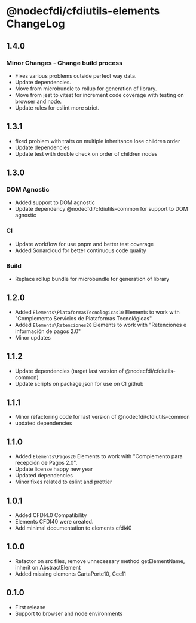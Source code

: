 # @nodecfdi/cfdiutils-elements ChangeLog

## 1.4.0

### Minor Changes - Change build process

- Fixes various problems outside perfect way data.
- Update dependencies.
- Move from microbundle to rollup for generation of library.
- Move from jest to vitest for increment code coverage with testing on browser and node.
- Update rules for eslint more strict.

## 1.3.1

- fixed problem with traits on multiple inheritance lose children order
- Update dependencies
- Update test with double check on order of children nodes

## 1.3.0

### DOM Agnostic

- Added support to DOM agnostic
- Update dependency @nodecfdi/cfdiutils-common for support to DOM agnostic

### CI

- Update workflow for use pnpm and better test coverage
- Added Sonarcloud for better continuous code quality

### Build

- Replace rollup bundle for microbundle for generation of library

## 1.2.0

- Added `Elements\PlataformasTecnologicas10` Elements to work with "Complemento Servicios de Plataformas Tecnológicas"
- Added `Elements\Retenciones20` Elements to work with "Retenciones e información de pagos 2.0"
- Minor updates

## 1.1.2

- Update dependencies (target last version of @nodecfdi/cfdiutils-common)
- Update scripts on package.json for use on CI github

## 1.1.1

- Minor refactoring code for last version of @nodecfdi/cfdiutils-common
- updated dependencies

## 1.1.0

- Added `Elements\Pagos20` Elements to work with "Complemento para recepción de Pagos 2.0".
- Update license happy new year
- Updated dependencies
- Minor fixes related to eslint and prettier

## 1.0.1

- Added CFDI4.0 Compatibility
- Elements CFDI40 were created.
- Add minimal documentation to elements cfdi40

## 1.0.0

- Refactor on src files, remove unnecessary method getElementName, inherit on AbstractElement
- Added missing elements CartaPorte10, Cce11

## 0.1.0

- First release
- Support to browser and node environments
